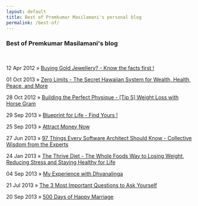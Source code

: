 ```yaml
---
layout: default
title: Best of Premkumar Masilamani's personal blog
permalink: /best-of/
---
```


<div class="post">
        <h3>Best of Premkumar Masilamani's blog</h3>
	<br/>
	<p><span>12 Apr 2012</span> &raquo; <a href="/buying-gold-jewellery-know-the-facts-first/">Buying Gold Jewellery? - Know the facts first !</a><p>
	<p><span>01 Oct 2013</span> &raquo; <a href="/zero-limits-the-secret-hawaiian-system-for-wealth-health-peace-and-more-joe-vitale-book-review/">Zero Limits - The Secret Hawaiian System for Wealth, Health, Peace, and More</a><p>
	<p><span>28 Oct 2012</span> &raquo; <a href="/building-the-perfect-physique-tip-5-weight-loss-with-horse-gram/">Building the Perfect Physique - [Tip 5] Weight Loss with Horse Gram</a><p>
	<p><span>29 Sep 2013</span> &raquo; <a href="/blueprint-for-life-find-yours/">Blueprint for Life - Find Yours !</a><p>
	<p><span>25 Sep 2013</span> &raquo; <a href="/attract-money-now-audio-joe-vitale-book-review/">Attract Money Now</a><p>
	<p><span>27 Jun 2013</span> &raquo; <a href="/97-things-every-software-architect-should-know-collective-wisdom-from-the-experts-richard-monson-haefel-book-review/">97 Things Every Software Architect Should Know - Collective Wisdom from the Experts</a><p>
	<p><span>24 Jan 2013</span> &raquo; <a href="/the-thrive-diet-the-whole-foods-way-to-losing-weight-reducing-stress-and-staying-healthy-for-life-brendan-brazier-book-review/">The Thrive Diet - The Whole Foods Way to Losing Weight, Reducing Stress and Staying Healthy for Life</a><p>
	<p><span>04 Sep 2013</span> &raquo; <a href="/my-experience-with-dhyanalinga/">My Experience with Dhyanalinga</a><p>
	<p><span>21 Jul 2013</span> &raquo; <a href="/the-3-most-important-questions-to-ask-yourself/">The 3 Most Important Questions to Ask Yourself</a><p>
	<p><span>20 Sep 2013</span> &raquo; <a href="/500-days-of-happy-marriage/">500 Days of Happy Marriage</a><p>

</div>




